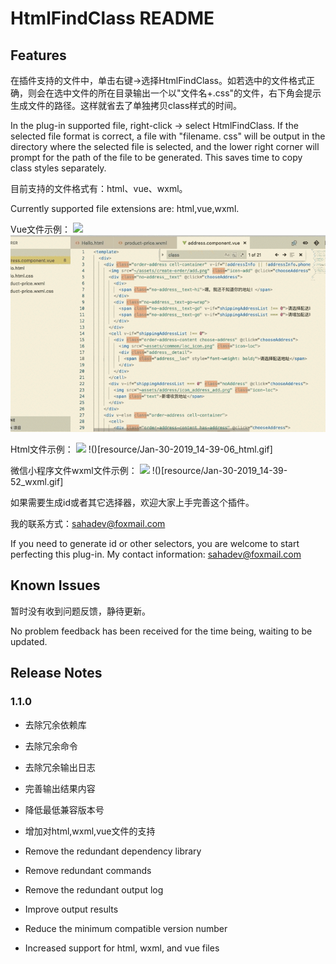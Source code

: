 # HtmlFindClass README

## Features
在插件支持的文件中，单击右键->选择HtmlFindClass。如若选中的文件格式正确，则会在选中文件的所在目录输出一个以"文件名+.css"的文件，右下角会提示生成文件的路径。这样就省去了单独拷贝class样式的时间。

In the plug-in supported file, right-click -> select HtmlFindClass. If the selected file format is correct, a file with "filename. css" will be output in the directory where the selected file is selected, and the lower right corner will prompt for the path of the file to be generated. This saves time to copy class styles separately.


目前支持的文件格式有：html、vue、wxml。

Currently supported file extensions are: html,vue,wxml.

Vue文件示例：
![](https://github.com/sahadev/htmlfindclass/blob/master/resource/Jan-30-2019%2014-37-34_vue.gif)
![](resource/Jan-30-2019_14-37-34_vue.gif)

Html文件示例：
![](https://github.com/sahadev/htmlfindclass/blob/master/resource/Jan-30-2019%2014-39-06_html.gif)
!()[resource/Jan-30-2019_14-39-06_html.gif]

微信小程序文件wxml文件示例：
![](https://github.com/sahadev/htmlfindclass/blob/master/resource/Jan-30-2019%2014-39-52_wxml.gif)
!()[resource/Jan-30-2019_14-39-52_wxml.gif]

如果需要生成id或者其它选择器，欢迎大家上手完善这个插件。

我的联系方式：sahadev@foxmail.com

If you need to generate id or other selectors, you are welcome to start perfecting this plug-in. My contact information: sahadev@foxmail.com

## Known Issues
暂时没有收到问题反馈，静待更新。

No problem feedback has been received for the time being, waiting to be updated.

## Release Notes

### 1.1.0
- 去除冗余依赖库
- 去除冗余命令
- 去除冗余输出日志
- 完善输出结果内容
- 降低最低兼容版本号
- 增加对html,wxml,vue文件的支持

- Remove the redundant dependency library
- Remove redundant commands
- Remove the redundant output log
- Improve output results
- Reduce the minimum compatible version number
- Increased support for html, wxml, and vue files


